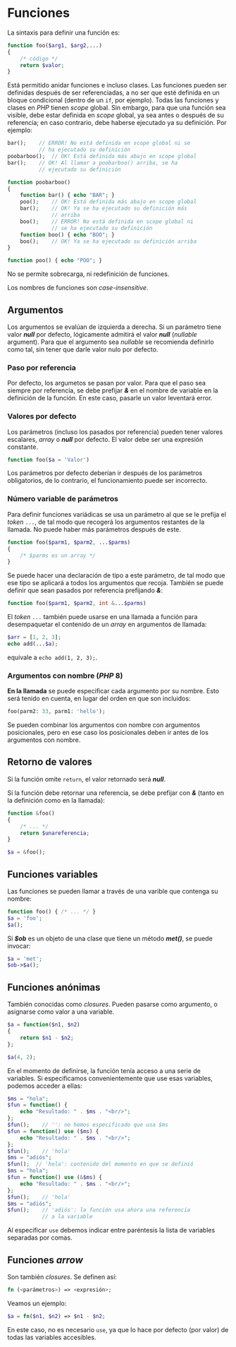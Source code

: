 # Funciones

La sintaxis para definir una función es:

```php
function foo($arg1, $arg2,...)
{
    /* código */
    return $valor;
}
```

Está permitido anidar funciones e incluso clases. Las funciones pueden ser definidas después de ser referenciadas, a no ser que esté definida en un bloque condicional (dentro de un `if`, por ejemplo). Todas las funciones y clases en *PHP* tienen *scope* global. Sin embargo, para que una función sea visible, debe estar definida en *scope* global, ya sea antes o después de su referencia; en caso contrario, debe haberse ejecutado ya su definición. Por ejemplo:

```php
bar();    // ERROR! No está definida en scope global ni se
          // ha ejecutado su definición
poobarboo();  // OK! Está definida más abajo en scope global
bar();    // OK! Al llamar a poobarboo() arriba, se ha
          // ejecutado su definición

function poobarboo()
{
    function bar() { echo "BAR"; }
    poo();    // OK! Está definida más abajo en scope global
    bar();    // OK! Ya se ha ejecutado su definición más
              // arriba
    boo();    // ERROR! No está definida en scope global ni
              // se ha ejecutado su definición
    function boo() { echo "BOO"; }
    boo();    // OK! Ya se ha ejecutado su definición arriba
}

function poo() { echo "POO"; }
```

No se permite sobrecarga, ni redefinición de funciones.

Los nombres de funciones son *case-insensitive*.

## Argumentos

Los argumentos se evalúan de izquierda a derecha. Si un parámetro tiene valor ***null*** por defecto, lógicamente admitirá el valor ***null*** (*nullable* argument). Para que el argumento sea *nullable* se recomienda definirlo como tal, sin tener que darle valor nulo por defecto.

### Paso por referencia

Por defecto, los argumetos se pasan por valor. Para que el paso sea siempre por referencia, se debe prefijar ***&*** en el nombre de variable en la definición de la función. En este caso, pasarle un valor leventará error.

### Valores por defecto

Los parámetros (incluso los pasados por referencia) pueden tener valores escalares, *array* o ***null*** por defecto. El valor debe ser una expresión constante.

```php
function foo($a = 'Valor')
```

Los parámetros por defecto deberían ir después de los parámetros obligatorios, de lo contrario, el funcionamiento puede ser incorrecto.

### Número variable de parámetros

Para definir funciones variádicas se usa un parámetro al que se le prefija el *token* `...`, de tal modo que recogerá los argumentos restantes de la llamada. No puede haber más parámetros después de este.

```php
function foo($parm1, $parm2, ...$parms)
{
    /* $parms es un array */
}
```

Se puede hacer una declaración de tipo a este parámetro, de tal modo que ese tipo se aplicará a todos los argumentos que recoja. También se puede definir que sean pasados por referencia prefijando ***&***:

```php
function foo($parm1, $parm2, int &...$parms)
```

El *token* `...` también puede usarse en una llamada a función para desempaquetar el contenido de un *array* en argumentos de llamada:

```php
$arr = [1, 2, 3];
echo add(...$a);
```

equivale a `echo add(1, 2, 3);`.

### Argumentos con nombre (*PHP* 8)

**En la llamada** se puede especificar cada argumento por su nombre. Esto será tenido en cuenta, en lugar del orden en que son incluidos:

```php
foo(parm2: 33, parm1: 'hello');
```

Se pueden combinar los argumentos con nombre con argumentos posicionales, pero en ese caso los posicionales deben ir antes de los argumentos con nombre.

## Retorno de valores

Si la función omite `return`, el valor retornado será ***null***.

Si la función debe retornar una referencia, se debe prefijar con ***&*** (tanto en la definición como en la llamada):

```php
function &foo()
{
    /* ... */
    return $unareferencia;
}

$a = &foo();
```

## Funciones variables

Las funciones se pueden llamar a través de una varible que contenga su nombre:

```php
function foo() { /* ... */ }
$a = 'foo';
$a();
```

Si ***\$ob*** es un objeto de una clase que tiene un método ***met()***, se puede invocar:

```php
$a = 'met';
$ob->$a();
```

## Funciones anónimas

También conocidas como *closures*. Pueden pasarse como argumento, o asignarse como valor a una variable.

```php
$a = function($n1, $n2)
{
    return $n1 - $n2;
};

$a(4, 2);
```

En el momento de definirse, la función tenía acceso a una serie de variables. Si especificamos convenientemente que use esas variables, podemos acceder a ellas:

```php
$ms = "hola";
$fun = function() {
    echo "Resultado: " . $ms . "<br/>";
};
$fun();    // '': no hemos especificado que usa $ms
$fun = function() use ($ms) {
    echo "Resultado: " . $ms . "<br/>";
};
$fun();    // 'hola'
$ms = "adiós";
$fun();  // 'hola': contenido del momento en que se definió
$ms = "hola";
$fun = function() use (&$ms) {
    echo "Resultado: " . $ms . "<br/>";
};
$fun();    // 'hola'
$ms = "adiós";
$fun();    // 'adiós': la función usa ahora una referencia
           // a la variable
```

Al especificar `use` debemos indicar entre paréntesis la lista de variables separadas por comas.

## Funciones *arrow*

Son también *closures*. Se definen así:

```php
fn (<parámetros>) => <expresión>;
```

Veamos un ejemplo:

```php
$a = fn($n1, $n2) => $n1 - $n2;
```

En este caso, no es necesario `use`, ya que lo hace por defecto (por valor) de todas las variables accesibles.
